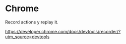 # Chrome

Record actions y replay it.

https://developer.chrome.com/docs/devtools/recorder/?utm_source=devtools